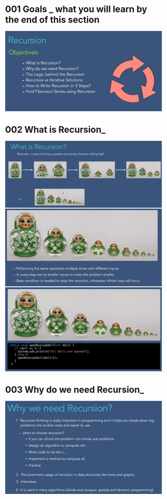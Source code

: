 # 001 Goals _ what you will learn by the end of this section
![](Images/2022-10-02-00-30-00.png)

# 002 What is Recursion_
![](Images/2022-10-02-00-38-13.png)
![](Images/2022-10-02-00-39-56.png)
![](Images/2022-10-02-00-40-53.png)

# 003 Why do we need Recursion_
![](Images/2022-10-02-00-45-58.png)